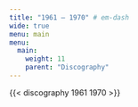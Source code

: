```yaml
---
title: "1961 — 1970" # em-dash
wide: true
menu: main
menu:
  main:
    weight: 11
    parent: "Discography"
---
```


{{< discography 1961 1970 >}}
